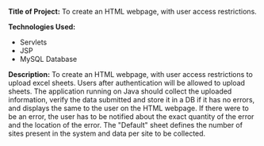 **Title of Project:** To create an HTML webpage, with user access restrictions.

**Technologies Used:**
- Servlets
- JSP
- MySQL Database 

**Description:** 
To create an HTML webpage, with user access restrictions to upload excel sheets. Users after authentication will be allowed to upload sheets. The application running on Java should collect the uploaded information, verify the data submitted and store it in a DB if it has no errors, and displays the same to the user on the HTML webpage. If there were to be an error, the user has to be notified about the exact quantity of the error and the location of the error. The "Default" sheet defines the number of sites present in the system and data per site to be collected.
 
